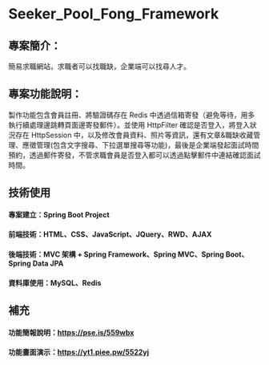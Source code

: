 # Seeker_Pool_Fong_Framework
## 專案簡介：
簡易求職網站，求職者可以找職缺，企業端可以找尋人才。

## 專案功能說明：
製作功能包含會員註冊、將驗證碼存在 Redis 中透過信箱寄發（避免等待，用多執行續處理邊跳轉頁面邊寄發郵件）。並使用 HttpFilter 確認是否登入，將登入狀況存在 HttpSession 中，以及修改會員資料、照片等資訊，還有文章&職缺收藏管理、應徵管理(包含文字搜尋、下拉選單搜尋等功能)，最後是企業端發起面試時間預約，透過郵件寄發，不管求職會員是否登入都可以透過點擊郵件中連結確認面試時間。

## 技術使用
#### 專案建立：Spring Boot Project
#### 前端技術：HTML、CSS、JavaScript、JQuery、RWD、AJAX
#### 後端技術：MVC 架構 + Spring Framework、Spring MVC、Spring Boot、Spring Data JPA
#### 資料庫使用：MySQL、Redis

## 補充
#### 功能簡報說明：https://pse.is/559wbx
#### 功能畫面演示：https://yt1.piee.pw/5522yj
